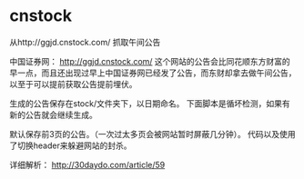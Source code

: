 # cnstock
从http://ggjd.cnstock.com/ 抓取午间公告

中国证券网： http://ggjd.cnstock.com/
这个网站的公告会比同花顺东方财富的早一点，而且还出现过早上中国证券网已经发了公告，而东财却拿去做午间公告，以至于可以提前获取公告提前埋伏。
 
生成的公告保存在stock/文件夹下，以日期命名。 下面脚本是循坏检测，如果有新的公告就会继续生成。
 
默认保存前3页的公告。（一次过太多页会被网站暂时屏蔽几分钟）。 代码以及使用了切换header来躲避网站的封杀。

详细解析：
http://30daydo.com/article/59
